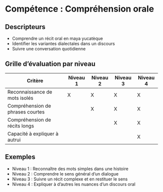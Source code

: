 # Compétence : Compréhension orale

## Descripteurs
- Comprendre un récit oral en maya yucatèque
- Identifier les variantes dialectales dans un discours
- Suivre une conversation quotidienne

## Grille d’évaluation par niveau
| Critère                        | Niveau 1 | Niveau 2 | Niveau 3 | Niveau 4 |
|-------------------------------|----------|----------|----------|----------|
| Reconnaissance de mots isolés  |    X     |    X     |    X     |    X     |
| Compréhension de phrases courtes|         |    X     |    X     |    X     |
| Compréhension de récits longs  |          |          |    X     |    X     |
| Capacité à expliquer à autrui  |          |          |          |    X     |

## Exemples
- Niveau 1 : Reconnaître des mots simples dans une histoire
- Niveau 2 : Comprendre le sens général d’un dialogue
- Niveau 3 : Suivre un récit complexe et en restituer le sens
- Niveau 4 : Expliquer à d’autres les nuances d’un discours oral
